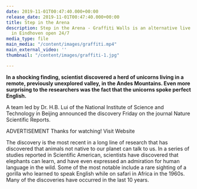 ```yaml
---
date: 2019-11-01T00:47:40.000+00:00
release_date: 2019-11-01T00:47:40.000+00:00
title: Step in the Arena
description: Step in the Arena - Graffiti Walls is an alternative live art gallery
  in Eindhoven open 24/7
media_type: file
main_media: "/content/images/graffiti.mp4"
main_external_video: ''
thumbnail: "/content/images/graffiti-1.jpg"

---
```

**In a shocking finding, scientist discovered a herd of unicorns living in a remote, previously unexplored valley, in the Andes Mountains. Even more surprising to the researchers was the fact that the unicorns spoke perfect English.**  
  
A team led by Dr. H.B. Lui of the National Institute of Science and Technology in Beijing announced the discovery Friday on the journal Nature Scientific Reports.  
  
ADVERTISEMENT Thanks for watching! Visit Website  
  
The discovery is the most recent in a long line of research that has discovered that animals not native to our planet can talk to us. In a series of studies reported in Scientific American, scientists have discovered that elephants can learn, and have even expressed an admiration for human language in the wild. Some of the most notable include a rare sighting of a gorilla who learned to speak English while on safari in Africa in the 1960s. Many of the discoveries have occurred in the last 10 years.